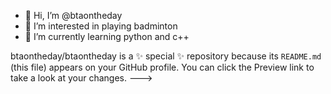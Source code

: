 - 👋 Hi, I’m @btaontheday
- 👀 I’m interested in playing badminton
- 🌱 I’m currently learning python and c++



btaontheday/btaontheday is a ✨ special ✨ repository because its `README.md` (this file) appears on your GitHub profile.
You can click the Preview link to take a look at your changes.
--->
